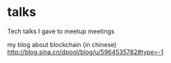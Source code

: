 # talks
Tech talks I gave to meetup meetings

my blog about blockchain (in chinese)
http://blog.sina.cn/dpool/blog/u/5964535782#type=-1
